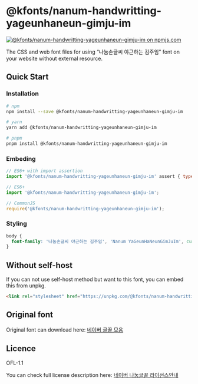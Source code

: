 # @kfonts/nanum-handwritting-yageunhaneun-gimju-im

[![@kfonts/nanum-handwritting-yageunhaneun-gimju-im on npmjs.com](https://img.shields.io/npm/v/%40kfonts%2Fnanum-handwritting-yageunhaneun-gimju-im)](https://www.npmjs.com/package/@kfonts/nanum-handwritting-yageunhaneun-gimju-im)

The CSS and web font files for using &OpenCurlyDoubleQuote;나눔손글씨 야근하는 김주임&CloseCurlyDoubleQuote; font on your website without external resource.

## Quick Start

### Installation

```sh
# npm
npm install --save @kfonts/nanum-handwritting-yageunhaneun-gimju-im

# yarn
yarn add @kfonts/nanum-handwritting-yageunhaneun-gimju-im

# pnpm
pnpm install @kfonts/nanum-handwritting-yageunhaneun-gimju-im
```

### Embeding

```js
// ES6+ with import assertion
import '@kfonts/nanum-handwritting-yageunhaneun-gimju-im' assert { type: 'css' };

// ES6+
import '@kfonts/nanum-handwritting-yageunhaneun-gimju-im';

// CommonJS
require('@kfonts/nanum-handwritting-yageunhaneun-gimju-im');
```

### Styling

```css
body {
  font-family: '나눔손글씨 야근하는 김주임', 'Nanum YaGeunHaNeunGimJuIm', cursive;
}
```

## Without self-host

If you can not use self-host method but want to this font, you can embed this from unpkg.

```html
<link rel="stylesheet" href="https://unpkg.com/@kfonts/nanum-handwritting-yageunhaneun-gimju-im/index.css" />
```

## Original font

Original font can download here: [네이버 글꼴 모음](https://hangeul.naver.com/font)

## Licence

OFL-1.1

You can check full license description here: [네이버 나눔글꼴 라이선스안내](https://help.naver.com/service/30016/contents/18088?osType=PC&lang=ko)
